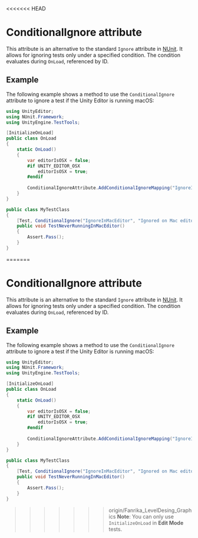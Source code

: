 <<<<<<< HEAD
# ConditionalIgnore attribute

This attribute is an alternative to the standard `Ignore` attribute in [NUnit](http://www.nunit.org/). It allows for ignoring tests only under a specified condition. The condition evaluates during `OnLoad`, referenced by ID. 

## Example

The following example shows a method to use the `ConditionalIgnore` attribute to ignore a test if the Unity Editor is running macOS:

```C#
using UnityEditor;
using NUnit.Framework;
using UnityEngine.TestTools;

[InitializeOnLoad]
public class OnLoad
{
    static OnLoad()
    {
        var editorIsOSX = false;
        #if UNITY_EDITOR_OSX
            editorIsOSX = true;
        #endif
        
        ConditionalIgnoreAttribute.AddConditionalIgnoreMapping("IgnoreInMacEditor", editorIsOSX);
    }
}

public class MyTestClass
{
    [Test, ConditionalIgnore("IgnoreInMacEditor", "Ignored on Mac editor.")]
    public void TestNeverRunningInMacEditor()
    {
        Assert.Pass();
    }
}

```

=======
# ConditionalIgnore attribute

This attribute is an alternative to the standard `Ignore` attribute in [NUnit](http://www.nunit.org/). It allows for ignoring tests only under a specified condition. The condition evaluates during `OnLoad`, referenced by ID. 

## Example

The following example shows a method to use the `ConditionalIgnore` attribute to ignore a test if the Unity Editor is running macOS:

```C#
using UnityEditor;
using NUnit.Framework;
using UnityEngine.TestTools;

[InitializeOnLoad]
public class OnLoad
{
    static OnLoad()
    {
        var editorIsOSX = false;
        #if UNITY_EDITOR_OSX
            editorIsOSX = true;
        #endif
        
        ConditionalIgnoreAttribute.AddConditionalIgnoreMapping("IgnoreInMacEditor", editorIsOSX);
    }
}

public class MyTestClass
{
    [Test, ConditionalIgnore("IgnoreInMacEditor", "Ignored on Mac editor.")]
    public void TestNeverRunningInMacEditor()
    {
        Assert.Pass();
    }
}

```

>>>>>>> origin/Fanrika_LevelDesing_Graphics
> **Note**: You can only use `InitializeOnLoad` in **Edit Mode** tests.